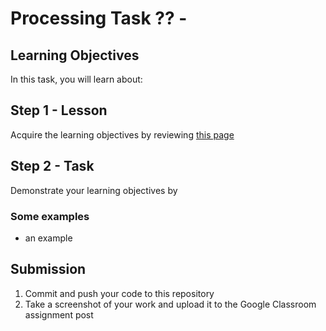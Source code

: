 # Processing Task ?? - <Task Name>

## Learning Objectives
In this task, you will learn about:



## Step 1 - Lesson
Acquire the learning objectives by reviewing [this page]()

## Step 2 - Task
Demonstrate your learning objectives by 


### Some examples
* an example


## Submission
1. Commit and push your code to this repository
2. Take a screenshot of your work and upload it to the Google Classroom assignment post
